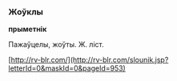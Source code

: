 ### Жоўклы
**прыметнік**

Пажаўцелы, жоўты. Ж. ліст.

<a rel="author">[http://rv-blr.com/](http://rv-blr.com/slounik.jsp?letterId=0&maskId=0&pageId=953)</a>
